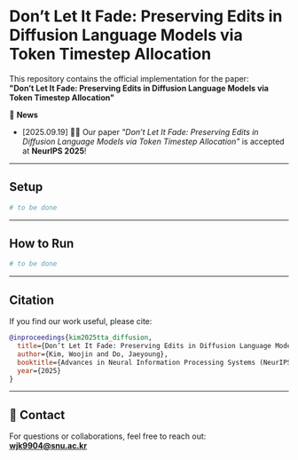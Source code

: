 # Don’t Let It Fade: Preserving Edits in Diffusion Language Models via Token Timestep Allocation

This repository contains the official implementation for the paper:  
**"Don’t Let It Fade: Preserving Edits in Diffusion Language Models via Token Timestep Allocation"**

📜 **News**  
- [2025.09.19] 🎉🎉 Our paper *"Don’t Let It Fade: Preserving Edits in Diffusion Language Models via Token Timestep Allocation"* is accepted at **NeurIPS 2025**!

---

## Setup
```bash
# to be done
```

---

## How to Run
```bash
# to be done
```

---

## Citation
If you find our work useful, please cite:
```bibtex
@inproceedings{kim2025tta_diffusion,
  title={Don’t Let It Fade: Preserving Edits in Diffusion Language Models via Token Timestep Allocation},
  author={Kim, Woojin and Do, Jaeyoung},
  booktitle={Advances in Neural Information Processing Systems (NeurIPS)},
  year={2025}
}
```

---

## 📧 Contact
For questions or collaborations, feel free to reach out:  
**wjk9904@snu.ac.kr**
